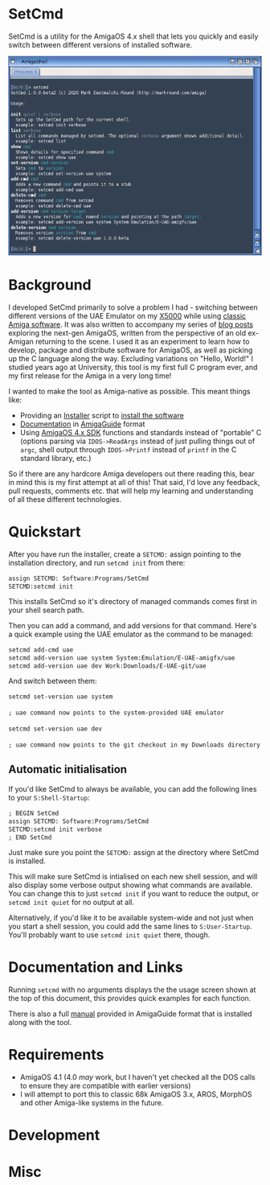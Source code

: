 # SetCmd

SetCmd is a utility for the AmigaOS 4.x shell that lets you quickly and easily switch between different versions of installed software.

![SetCmd usage screen](misc/images/usage.png)

# Background

I developed SetCmd primarily to solve a problem I had - switching between different versions of the UAE Emulator on my [X5000](https://www.markround.com/blog/2018/10/10/new-amiga-x5000/) while using [classic Amiga software](http://www.markround.com/blog/2018/10/30/classic-amiga-emulation-on-the-x5000/). It was also written to accompany my series of [blog posts](http://www.markround.com/blog/categories/amiga/) exploring the next-gen AmigaOS, written from the perspective of an old ex-Amigan returning to the scene. I used it as an experiment to learn how to develop, package and distribute software for AmigaOS, as well as picking up the C language along the way. Excluding variations on "Hello, World!" I studied years ago at University, this tool is my first full C program ever, and my first release for the Amiga in a very long time! 

I wanted to make the tool as Amiga-native as possible. This meant things like:

 * Providing an [Installer](http://aminet.net/package/util/misc/Installer-43_3) script to [install the software](Install_SetCmd)
 * [Documentation](SetCmd.guide) in [AmigaGuide](*https://en.wikipedia.org/wiki/AmigaGuide) format 
 * Using [AmigaOS 4.x SDK](https://wiki.amigaos.net/wiki/Autodocs:Main) functions and standards instead of "portable" C (options parsing via `IDOS->ReadArgs` instead of just pulling things out of `argc`, shell output through `IDOS->Printf` instead of `printf` in the C standard library, etc.)

So if there are any hardcore Amiga developers out there reading this, bear in mind this is my first attempt at all of this! That said, I'd love any feedback, pull requests, comments etc. that will help my learning and understanding of all these different technologies.

# Quickstart

After you have run the installer, create a `SETCMD:` assign pointing to the installation directory, and run `setcmd init` from there:

```
assign SETCMD: Software:Programs/SetCmd
SETCMD:setcmd init
```

This installs SetCmd so it's directory of managed commands comes first in your shell search path.

Then you can add a command, and add versions for that command. Here's a quick example using the UAE emulator as the command to be managed:

```
setcmd add-cmd uae
setcmd add-version uae system System:Emulation/E-UAE-amigfx/uae
setcmd add-version uae dev Work:Downloads/E-UAE-git/uae
```

And switch between them:

```
setcmd set-version uae system

; uae command now points to the system-provided UAE emulator

setcmd set-version uae dev

; uae command now points to the git checkout in my Downloads directory
```

## Automatic initialisation
If you'd like SetCmd to always be available, you can add the following lines to your `S:Shell-Startup`:

```
; BEGIN SetCmd
assign SETCMD: Software:Programs/SetCmd
SETCMD:setcmd init verbose
; END SetCmd
```

Just make sure you point the `SETCMD:` assign at the directory where SetCmd is installed.

This will make sure SetCmd is intialised on each new shell session, and will also display some verbose output showing what commands are available. You can change this to just `setcmd init` if you want to reduce the output, or `setcmd init quiet` for no output at all.

Alternatively, if you'd like it to be available system-wide and not just when you start a shell session, you could add the same lines to `S:User-Startup`. You'll probably want to use `setcmd init quiet` there, though.


# Documentation and Links
Running `setcmd` with no arguments displays the the usage screen shown at the top of this document, this provides quick examples for each function.

There is also a full [manual](SetCmd.guide) provided in AmigaGuide format that is installed along with the tool.


# Requirements

 * AmigaOS 4.1 (4.0 _may_ work, but I haven't yet checked all the DOS calls to ensure they are compatible with earlier versions)
 * I will attempt to port this to classic 68k AmigaOS 3.x, AROS, MorphOS and other Amiga-like systems in the future.

# Development

# Misc

